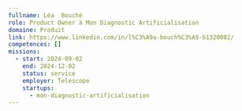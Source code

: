 ```yaml
---
fullname: Léa  Bouché
role: Product Owner à Mon Diagnostic Artificialisation
domaine: Produit
link: https://www.linkedin.com/in/l%C3%A9a-bouch%C3%A9-b1320082/
competences: []
missions:
  - start: 2024-09-02
    end: 2024-12-02
    status: service
    employer: Telescope
    startups:
      - mon-diagnostic-artificialisation
---
```

